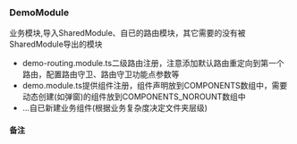 ### DemoModule

业务模块,导入SharedModule、自已的路由模块，其它需要的没有被SharedModule导出的模块

+ demo-routing.module.ts二级路由注册，注意添加默认路由重定向到第一个路由，配置路由守卫、路由守卫功能点参数等
+ demo.module.ts提供组件注册，组件声明放到COMPONENTS数组中，需要动态创建(如弹窗)的组件放到COMPONENTS_NOROUNT数组中
+ ...自已新建业务组件(根据业务复杂度决定文件夹层级)

#### 备注

